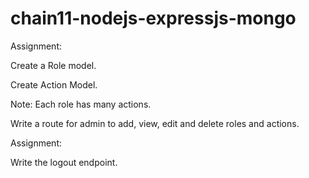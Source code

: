 # chain11-nodejs-expressjs-mongo


Assignment:


Create a Role model.

Create Action Model.

Note: Each role has many actions.

Write a route for admin to add, view, edit and delete roles and actions.


Assignment:

Write the logout endpoint.
